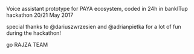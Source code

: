 Voice assistant prototype for PAYA ecosystem, coded in 24h in bankITup hackathon 20/21 May 2017

special thanks to @dariuszwrzesien and @adrianpietka for a lot of fun during the hackathon!

go RAJZA TEAM
